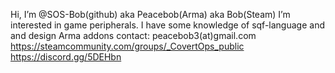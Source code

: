 
Hi, I’m @SOS-Bob(github) aka Peacebob(Arma)  aka Bob(Steam)
I’m interested in game peripherals.
I have some knowledge of sqf-language and and design Arma addons
contact: peacebob3(at)gmail.com
https://steamcommunity.com/groups/_CovertOps_public
https://discord.gg/5DEHbn


